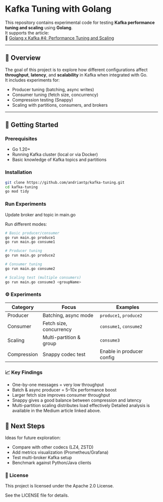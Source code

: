 # Kafka Tuning with Golang

This repository contains experimental code for testing **Kafka performance tuning and scaling** using **Golang**.  
It supports the article:  
📖 [Golang x Kafka #4: Performance Tuning and Scaling](https://medium.com/@andriantriputra/golang-x-kafka-4-performance-tuning-and-scaling-39292e062bdc)

---

## 🧩 Overview

The goal of this project is to explore how different configurations affect **throughput**, **latency**, and **scalability** in Kafka when integrated with Go.  
It includes experiments for:
- Producer tuning (batching, async writes)
- Consumer tuning (fetch size, concurrency)
- Compression testing (Snappy)
- Scaling with partitions, consumers, and brokers

---

## 🚀 Getting Started

### Prerequisites
- Go 1.20+
- Running Kafka cluster (local or via Docker)
- Basic knowledge of Kafka topics and partitions

### Installation
```bash
git clone https://github.com/andriantp/kafka-tuning.git
cd kafka-tuning
go mod tidy
```

### Run Experiments

Update broker and topic in main.go

Run different modes:
``` bash
# Basic producer/consumer
go run main.go produce1
go run main.go consume1

# Producer tuning
go run main.go produce2

# Consumer tuning
go run main.go consume2

# Scaling test (multiple consumers)
go run main.go consume3 <groupName>
```

### ⚙️ Experiments

| Category    | Focus                   | Examples                  |
| ----------- | ----------------------- | ------------------------- |
| Producer    | Batching, async mode    | `produce1`, `produce2`    |
| Consumer    | Fetch size, concurrency | `consume1`, `consume2`    |
| Scaling     | Multi-partition & group | `consume3`                |
| Compression | Snappy codec test       | Enable in producer config |


### 📈 Key Findings

- One-by-one messages = very low throughput
- Batch & async producer = 5–10x performance boost
- Larger fetch size improves consumer throughput
- Snappy gives a good balance between compression and latency
- Multi-partition scaling distributes load effectively
Detailed analysis is available in the Medium article linked above.

## 🧠 Next Steps

Ideas for future exploration:
- Compare with other codecs (LZ4, ZSTD)
- Add metrics visualization (Prometheus/Grafana)
- Test multi-broker Kafka setup
- Benchmark against Python/Java clients

### 🧾 License

This project is licensed under the Apache 2.0 License.

See the LICENSE file for details.

